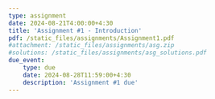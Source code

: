 ```yaml
---
type: assignment
date: 2024-08-21T4:00:00+4:30
title: 'Assignment #1 - Introduction'
pdf: /static_files/assignments/Assignment1.pdf
#attachment: /static_files/assignments/asg.zip
#solutions: /static_files/assignments/asg_solutions.pdf
due_event: 
    type: due
    date: 2024-08-28T11:59:00+4:30
    description: 'Assignment #1 due'
---
```


